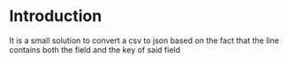 # Introduction
It is a small solution to convert a csv to json based on the fact that the line contains both the field and the key of said field